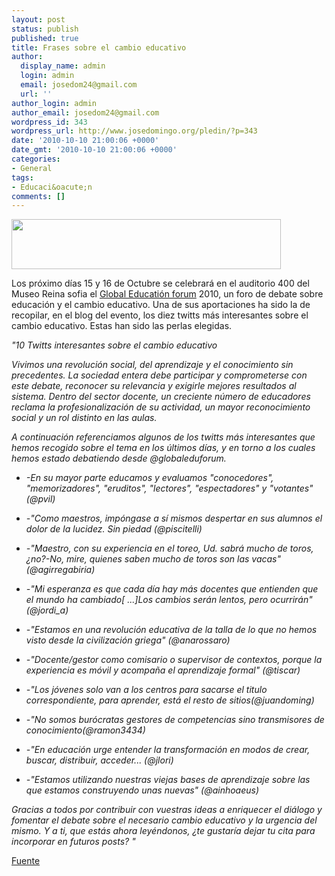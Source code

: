 ```yaml
---
layout: post
status: publish
published: true
title: Frases sobre el cambio educativo
author:
  display_name: admin
  login: admin
  email: josedom24@gmail.com
  url: ''
author_login: admin
author_email: josedom24@gmail.com
wordpress_id: 343
wordpress_url: http://www.josedomingo.org/pledin/?p=343
date: '2010-10-10 21:00:06 +0000'
date_gmt: '2010-10-10 21:00:06 +0000'
categories:
- General
tags:
- Educaci&oacute;n
comments: []
---
```

<p><img class="aligncenter" title="edu" src="http://3.bp.blogspot.com/_z9r1b18T7p8/TIjdqeFLdsI/AAAAAAAAADE/ooecPl9FOrg/S1600-R/cabecerablog.png" alt="" width="431" height="80" /></p>
<div>Los pr&oacute;ximo d&iacute;as 15 y 16 de Octubre se celebrar&aacute; en el auditorio 400 del Museo Reina sofia el <a href="http://globaleducationforum.blogspot.com/" target="_blank">Global Educati&oacute;n forum</a> 2010, un foro de debate sobre educaci&oacute;n y el cambio educativo. Una de  sus aportaciones ha sido la de recopilar, en el blog del evento, los  diez twitts m&aacute;s interesantes sobre el cambio educativo. Estas han sido  las perlas elegidas.</div>
<div></div>
<div>
<p><em>"10 Twitts interesantes sobre el cambio educativo</em></p>
</div>
<div>
<p><em>Vivimos  una revoluci&oacute;n social, del aprendizaje y el conocimiento sin  precedentes. La sociedad entera debe participar y comprometerse con este  debate, reconocer su relevancia y exigirle mejores resultados al  sistema. Dentro del sector docente, un creciente n&uacute;mero de educadores  reclama la profesionalizaci&oacute;n de su actividad, un mayor reconocimiento  social y un rol distinto en las aulas.</em></p>
</div>
<div>
<p><em>A  continuaci&oacute;n referenciamos algunos de los twitts m&aacute;s interesantes que  hemos recogido sobre el tema en los &uacute;ltimos d&iacute;as, y en torno a los  cuales hemos estado debatiendo desde @globaleduforum.</em></p>
</div>
<div>
<ul>
<li><em>-En  su mayor parte educamos y evaluamos "conocedores", "memorizadores",  "eruditos", "lectores", "espectadores" y "votantes" (@pvil)</em></li>
</ul>
</div>
<div>
<ul>
<li><em>-"Como maestros, imp&oacute;ngase a s&iacute; mismos despertar en sus alumnos el dolor de la lucidez. Sin piedad (@piscitelli)</em></li>
</ul>
</div>
<div>
<ul>
<li><em>-"Maestro,  con su experiencia en el toreo, Ud. sabr&aacute; mucho de toros, &iquest;no?-No,  mire, quienes saben mucho de toros son las vacas" (@agirregabiria)</em></li>
</ul>
</div>
<div>
<ul>
<li><em>-"Mi  esperanza es que cada d&iacute;a hay m&aacute;s docentes que entienden que el mundo  ha cambiado[ ...]Los cambios ser&aacute;n lentos, pero ocurrir&aacute;n"(@jordi_a)</em></li>
</ul>
</div>
<div>
<ul>
<li><em>-"Estamos en una revoluci&oacute;n educativa de la talla de lo que no hemos visto desde la civilizaci&oacute;n griega" (@anarossaro)</em></li>
</ul>
</div>
<div>
<ul>
<li><em>-"Docente/gestor  como comisario o supervisor de contextos, porque la experiencia es  m&oacute;vil y acompa&ntilde;a el aprendizaje formal" (@tiscar)</em></li>
</ul>
</div>
<div>
<ul>
<li><em>-"Los j&oacute;venes solo van a los centros para sacarse el titulo correspondiente, para aprender, est&aacute; el resto de sitios(@juandoming)</em></li>
</ul>
</div>
<div>
<ul>
<li><em>-"No somos bur&oacute;cratas gestores de competencias sino transmisores de conocimiento(@ramon3434)</em></li>
</ul>
</div>
<div>
<ul>
<li><em>-"En educaci&oacute;n urge entender la transformaci&oacute;n en modos de crear, buscar, distribuir, acceder... (@jlori)</em></li>
</ul>
</div>
<div>
<ul>
<li><em>-"Estamos utilizando nuestras viejas bases de aprendizaje sobre las que estamos construyendo unas nuevas" (@ainhoaeus)</em></li>
</ul>
</div>
<div>
<p><em>Gracias  a todos por contribuir con vuestras ideas a enriquecer el di&aacute;logo y  fomentar el debate sobre el necesario cambio educativo y la urgencia del  mismo. Y a ti, que est&aacute;s ahora ley&eacute;ndonos, &iquest;te gustar&iacute;a dejar tu cita  para incorporar en futuros posts? "</em></p>
<p><a href="http://villaves56.blogspot.com/2010/10/frases-sobre-el-cambio-educativo.html?utm_source=feedburner&amp;utm_medium=feed&amp;utm_campaign=Feed%3A+villaves56+%28Educaci%C3%B3n+tecnol%C3%B3gica%29&amp;utm_content=Google+Reader">Fuente</a><em><br />
</em></p>
</div>
